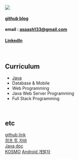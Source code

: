 <img src="https://user-images.githubusercontent.com/82145134/118646851-aeba3a00-b81b-11eb-8269-5e3a137bf236.png">


#### [github blog](https://shkim-123.github.io/)
#### email : asaash133@gmail.com
#### [LinkedIn](https://www.linkedin.com/in/sohee-kim-7674ab155/)

<br>

## Curriculum
- [Java](https://github.com/qkboo/lecture_fullstack2021/blob/master/01-Java/README.md)
- Database & Mobile
- Web Programming
- Java Web Server Programming 
- Full Stack Programming

<br>

## etc
[github link](https://github.com/qkboo/lecture_fullstack2021)  <br>
[점프 투 자바](https://wikidocs.net/book/31) <br>
[Java doc](https://docs.oracle.com/javase/10/docs/api/java/lang/Object.html) <br>
[KOSMO](http://kosmo.atosoft.org/)
[Android 개발자](https://developer.android.com/?hl=ko)
